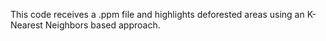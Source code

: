This code receives a .ppm file and highlights deforested areas using an K-Nearest Neighbors based approach.
